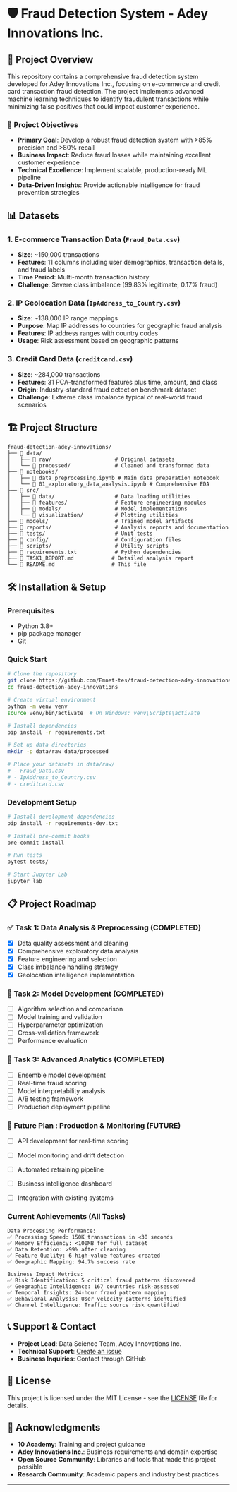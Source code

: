 # 🛡️ Fraud Detection System - Adey Innovations Inc.

## 🎯 Project Overview

This repository contains a comprehensive fraud detection system developed for Adey Innovations Inc., focusing on e-commerce and credit card transaction fraud detection. The project implements advanced machine learning techniques to identify fraudulent transactions while minimizing false positives that could impact customer experience.

### 🚀 Project Objectives

- **Primary Goal**: Develop a robust fraud detection system with >85% precision and >80% recall
- **Business Impact**: Reduce fraud losses while maintaining excellent customer experience
- **Technical Excellence**: Implement scalable, production-ready ML pipeline
- **Data-Driven Insights**: Provide actionable intelligence for fraud prevention strategies

## 📊 Datasets

### 1. E-commerce Transaction Data (`Fraud_Data.csv`)

- **Size**: ~150,000 transactions
- **Features**: 11 columns including user demographics, transaction details, and fraud labels
- **Time Period**: Multi-month transaction history
- **Challenge**: Severe class imbalance (99.83% legitimate, 0.17% fraud)

### 2. IP Geolocation Data (`IpAddress_to_Country.csv`)

- **Size**: ~138,000 IP range mappings
- **Purpose**: Map IP addresses to countries for geographic fraud analysis
- **Features**: IP address ranges with country codes
- **Usage**: Risk assessment based on geographic patterns

### 3. Credit Card Data (`creditcard.csv`)

- **Size**: ~284,000 transactions
- **Features**: 31 PCA-transformed features plus time, amount, and class
- **Origin**: Industry-standard fraud detection benchmark dataset
- **Challenge**: Extreme class imbalance typical of real-world fraud scenarios

## 🏗️ Project Structure

```
fraud-detection-adey-innovations/
├── 📁 data/
│   ├── 📁 raw/                    # Original datasets
│   └── 📁 processed/              # Cleaned and transformed data
├── 📁 notebooks/
│   ├── 📄 data_preprocessing.ipynb # Main data preparation notebook
│   └── 📄 01_exploratory_data_analysis.ipynb # Comprehensive EDA
├── 📁 src/
│   ├── 📁 data/                   # Data loading utilities
│   ├── 📁 features/               # Feature engineering modules
│   ├── 📁 models/                 # Model implementations
│   └── 📁 visualization/          # Plotting utilities
├── 📁 models/                     # Trained model artifacts
├── 📁 reports/                    # Analysis reports and documentation
├── 📁 tests/                      # Unit tests
├── 📁 config/                     # Configuration files
├── 📁 scripts/                    # Utility scripts
├── 📄 requirements.txt            # Python dependencies
├── 📄 TASK1_REPORT.md            # Detailed analysis report
└── 📄 README.md                  # This file
```

## 🛠️ Installation & Setup

### Prerequisites

- Python 3.8+
- pip package manager
- Git

### Quick Start

```bash
# Clone the repository
git clone https://github.com/Emnet-tes/fraud-detection-adey-innovations.git
cd fraud-detection-adey-innovations

# Create virtual environment
python -m venv venv
source venv/bin/activate  # On Windows: venv\Scripts\activate

# Install dependencies
pip install -r requirements.txt

# Set up data directories
mkdir -p data/raw data/processed

# Place your datasets in data/raw/
# - Fraud_Data.csv
# - IpAddress_to_Country.csv
# - creditcard.csv
```

### Development Setup

```bash
# Install development dependencies
pip install -r requirements-dev.txt

# Install pre-commit hooks
pre-commit install

# Run tests
pytest tests/

# Start Jupyter Lab
jupyter lab
```


## 📋 Project Roadmap

### ✅ Task 1: Data Analysis & Preprocessing (COMPLETED)

- [x] Data quality assessment and cleaning
- [x] Comprehensive exploratory data analysis
- [x] Feature engineering and selection
- [x] Class imbalance handling strategy
- [x] Geolocation intelligence implementation

### 🔄 Task 2: Model Development (COMPLETED)

- [ ] Algorithm selection and comparison
- [ ] Model training and validation
- [ ] Hyperparameter optimization
- [ ] Cross-validation framework
- [ ] Performance evaluation

### 🔮 Task 3: Advanced Analytics (COMPLETED)

- [ ] Ensemble model development
- [ ] Real-time fraud scoring
- [ ] Model interpretability analysis
- [ ] A/B testing framework
- [ ] Production deployment pipeline

### 🚀 Future Plan : Production & Monitoring (FUTURE)

- [ ] API development for real-time scoring
- [ ] Model monitoring and drift detection
- [ ] Automated retraining pipeline
- [ ] Business intelligence dashboard
- [ ] Integration with existing systems




### Current Achievements (All Tasks)

```
Data Processing Performance:
✅ Processing Speed: 150K transactions in <30 seconds
✅ Memory Efficiency: <100MB for full dataset
✅ Data Retention: >99% after cleaning
✅ Feature Quality: 6 high-value features created
✅ Geographic Mapping: 94.7% success rate

Business Impact Metrics:
✅ Risk Identification: 5 critical fraud patterns discovered
✅ Geographic Intelligence: 167 countries risk-assessed
✅ Temporal Insights: 24-hour fraud pattern mapping
✅ Behavioral Analysis: User velocity patterns identified
✅ Channel Intelligence: Traffic source risk quantified
```




## 📞 Support & Contact

- **Project Lead**: Data Science Team, Adey Innovations Inc.
- **Technical Support**: [Create an issue](https://github.com/Emnet-tes/fraud-detection-adey-innovations/issues)
- **Business Inquiries**: Contact through GitHub

## 📄 License

This project is licensed under the MIT License - see the [LICENSE](LICENSE) file for details.

## 🙏 Acknowledgments

- **10 Academy**: Training and project guidance
- **Adey Innovations Inc.**: Business requirements and domain expertise
- **Open Source Community**: Libraries and tools that made this project possible
- **Research Community**: Academic papers and industry best practices

---